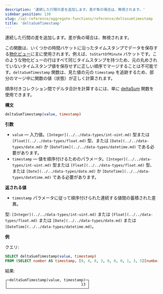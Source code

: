 ```yaml
---
description: '連続した行間の差を追加します。差が負の場合は、無視されます。'
sidebar_position: 130
slug: /sql-reference/aggregate-functions/reference/deltasumtimestamp
title: 'deltaSumTimestamp'
---
```


連続した行間の差を追加します。差が負の場合は、無視されます。

この関数は、いくつかの時間バケットに沿ったタイムスタンプでデータを保存する[物化ビュー](/sql-reference/statements/create/view#materialized-view)に主に使用されます。例えば、`toStartOfMinute` バケットです。このような物化ビューの行はすべて同じタイムスタンプを持つため、元の丸めされていないタイムスタンプ値を保存せずに正しい順序でマージすることは不可能です。`deltaSumTimestamp` 関数は、見た値の元の `timestamp` を追跡するため、部分のマージ中に関数の値（状態）が正しく計算されます。

順序付きコレクション間でデルタ合計を計算するには、単に [deltaSum](/sql-reference/aggregate-functions/reference/deltasum) 関数を使用できます。

**構文**

```sql
deltaSumTimestamp(value, timestamp)
```

**引数**

- `value` — 入力値。`[Integer](../../data-types/int-uint.md)` 型または `[Float](../../data-types/float.md)` 型、または `[Date](../../data-types/date.md)` か `[DateTime](../../data-types/datetime.md)` である必要があります。
- `timestamp` — 値を順序付けるためのパラメータ。`[Integer](../../data-types/int-uint.md)` 型または `[Float](../../data-types/float.md)` 型、または `[Date](../../data-types/date.md)` か `[DateTime](../../data-types/datetime.md)` である必要があります。

**返される値**

- `timestamp` パラメータに従って順序付けられた連続する値間の蓄積された差異。

型: `[Integer](../../data-types/int-uint.md)` または `[Float](../../data-types/float.md)` または `[Date](../../data-types/date.md)` または `[DateTime](../../data-types/datetime.md)`。

**例**

クエリ:

```sql
SELECT deltaSumTimestamp(value, timestamp)
FROM (SELECT number AS timestamp, [0, 4, 8, 3, 0, 0, 0, 1, 3, 5][number] AS value FROM numbers(1, 10));
```

結果:

```text
┌─deltaSumTimestamp(value, timestamp)─┐
│                                  13 │
└─────────────────────────────────────┘
```
